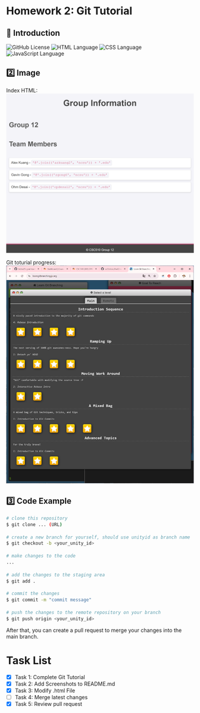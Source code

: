 # Homework 2: Git Tutorial

## 📝 Introduction

![GitHub License](https://img.shields.io/github/license/ncsu-csc510-25spring/hw1)
![HTML Language](https://img.shields.io/badge/Language-HTML-yellow)
![CSS Language](https://img.shields.io/badge/Language-CSS-blue)
![JavaScript Language](https://img.shields.io/badge/Language-JavaScript-green)

## 2️⃣ Image

Index HTML:
![index-screenshot](./git-homework2/index-screenshot.png)

Git toturial progress:
![git-tutorial](./git-homework2/git-totur-progress.png)


## 3️⃣ Code Example

```bash
# clone this repository
$ git clone ... (URL)

# create a new branch for yourself, should use unityid as branch name
$ git checkout -b <your_unity_id>

# make changes to the code
...

# add the changes to the staging area
$ git add .

# commit the changes
$ git commit -m "commit message"

# push the changes to the remote repository on your branch
$ git push origin <your_unity_id>
```

After that, you can create a pull request to merge your changes into the main branch.

# Task List

- [x] Task 1: Complete Git Tutorial
- [x] Task 2: Add Screenshots to README.md
- [x] Task 3: Modify .html File
- [ ] Task 4: Merge latest changes
- [x] Task 5: Review pull request
